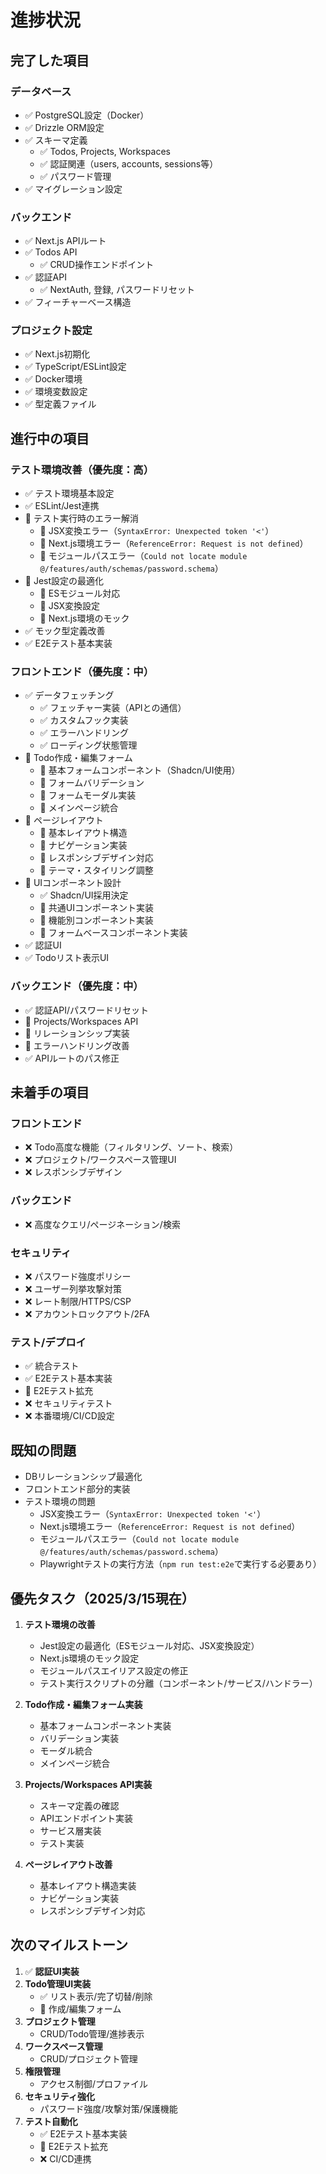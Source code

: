 # 進捗状況

## 完了した項目

### データベース
- ✅ PostgreSQL設定（Docker）
- ✅ Drizzle ORM設定
- ✅ スキーマ定義
  - ✅ Todos, Projects, Workspaces
  - ✅ 認証関連（users, accounts, sessions等）
  - ✅ パスワード管理
- ✅ マイグレーション設定

### バックエンド
- ✅ Next.js APIルート
- ✅ Todos API
  - ✅ CRUD操作エンドポイント
- ✅ 認証API
  - ✅ NextAuth, 登録, パスワードリセット
- ✅ フィーチャーベース構造

### プロジェクト設定
- ✅ Next.js初期化
- ✅ TypeScript/ESLint設定
- ✅ Docker環境
- ✅ 環境変数設定
- ✅ 型定義ファイル

## 進行中の項目

### テスト環境改善（優先度：高）
- ✅ テスト環境基本設定
- ✅ ESLint/Jest連携
- 🔄 テスト実行時のエラー解消
  - 🔄 JSX変換エラー（`SyntaxError: Unexpected token '<'`）
  - 🔄 Next.js環境エラー（`ReferenceError: Request is not defined`）
  - 🔄 モジュールパスエラー（`Could not locate module @/features/auth/schemas/password.schema`）
- 🔄 Jest設定の最適化
  - 🔄 ESモジュール対応
  - 🔄 JSX変換設定
  - 🔄 Next.js環境のモック
- ✅ モック型定義改善
- ✅ E2Eテスト基本実装

### フロントエンド（優先度：中）
- ✅ データフェッチング
  - ✅ フェッチャー実装（APIとの通信）
  - ✅ カスタムフック実装
  - ✅ エラーハンドリング
  - ✅ ローディング状態管理
- 🔄 Todo作成・編集フォーム
  - 🔄 基本フォームコンポーネント（Shadcn/UI使用）
  - 🔄 フォームバリデーション
  - 🔄 フォームモーダル実装
  - 🔄 メインページ統合
- 🔄 ページレイアウト
  - 🔄 基本レイアウト構造
  - 🔄 ナビゲーション実装
  - 🔄 レスポンシブデザイン対応
  - 🔄 テーマ・スタイリング調整
- 🔄 UIコンポーネント設計
  - ✅ Shadcn/UI採用決定
  - 🔄 共通UIコンポーネント実装
  - 🔄 機能別コンポーネント実装
  - 🔄 フォームベースコンポーネント実装
- ✅ 認証UI
- ✅ Todoリスト表示UI

### バックエンド（優先度：中）
- ✅ 認証API/パスワードリセット
- 🔄 Projects/Workspaces API
- 🔄 リレーションシップ実装
- 🔄 エラーハンドリング改善
- ✅ APIルートのパス修正

## 未着手の項目

### フロントエンド
- ❌ Todo高度な機能（フィルタリング、ソート、検索）
- ❌ プロジェクト/ワークスペース管理UI
- ❌ レスポンシブデザイン

### バックエンド
- ❌ 高度なクエリ/ページネーション/検索

### セキュリティ
- ❌ パスワード強度ポリシー
- ❌ ユーザー列挙攻撃対策
- ❌ レート制限/HTTPS/CSP
- ❌ アカウントロックアウト/2FA

### テスト/デプロイ
- ✅ 統合テスト
- ✅ E2Eテスト基本実装
- 🔄 E2Eテスト拡充
- ❌ セキュリティテスト
- ❌ 本番環境/CI/CD設定

## 既知の問題
- DBリレーションシップ最適化
- フロントエンド部分的実装
- テスト環境の問題
  - JSX変換エラー（`SyntaxError: Unexpected token '<'`）
  - Next.js環境エラー（`ReferenceError: Request is not defined`）
  - モジュールパスエラー（`Could not locate module @/features/auth/schemas/password.schema`）
  - Playwrightテストの実行方法（`npm run test:e2e`で実行する必要あり）

## 優先タスク（2025/3/15現在）

1. **テスト環境の改善**
   - Jest設定の最適化（ESモジュール対応、JSX変換設定）
   - Next.js環境のモック設定
   - モジュールパスエイリアス設定の修正
   - テスト実行スクリプトの分離（コンポーネント/サービス/ハンドラー）

2. **Todo作成・編集フォーム実装**
   - 基本フォームコンポーネント実装
   - バリデーション実装
   - モーダル統合
   - メインページ統合

3. **Projects/Workspaces API実装**
   - スキーマ定義の確認
   - APIエンドポイント実装
   - サービス層実装
   - テスト実装

4. **ページレイアウト改善**
   - 基本レイアウト構造実装
   - ナビゲーション実装
   - レスポンシブデザイン対応

## 次のマイルストーン
1. ✅ **認証UI実装**
2. **Todo管理UI実装**
   - ✅ リスト表示/完了切替/削除
   - 🔄 作成/編集フォーム
3. **プロジェクト管理**
   - CRUD/Todo管理/進捗表示
4. **ワークスペース管理**
   - CRUD/プロジェクト管理
5. **権限管理**
   - アクセス制御/プロファイル
6. **セキュリティ強化**
   - パスワード強度/攻撃対策/保護機能
7. **テスト自動化**
   - ✅ E2Eテスト基本実装
   - 🔄 E2Eテスト拡充
   - ❌ CI/CD連携
